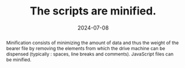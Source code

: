 ---
title: The scripts are minified.
abstract: "Minification consists of minimizing the amount of data and thus the weight of the bearer file by removing the elements from which the drive machine can be dispensed (typically&nbsp;: spaces, line breaks and comments). JavaScript files can be minified."
categories:
  - Performance
agrege: O4223-E068
opquast: 4 223
indiceebook: "68"
description: Rule 068
before: "067"
weight: "68"
after: "069"
actif: "1"
layout: rules
date: 2024-07-08
tags:
  - Ecodesign
objectif:
  - Minimize amount of data to download
  - Increase performance
  - Decrease the energy impact linked to the consultation of the digital book
Meo:
  - Remove unnecessary spaces and comments in JavaScript files using dedicated tools
Controle:
  - Manually check within all JavaScript files that no line, comment, indentation or line break is available.
  - Or identify the list of non-minified JavaScript files using development tools (browsers, online tools, etc.)
epubcheck: null
ace: null
humancheck: true
ReadiumGoToolkit: null
Source:
  - Opquast
Referentiel:
  - "[Web Sustainability Guidelines (WSG)](https://w3c.github.io/sustyweb/#minify-your-html-css-and-javascript)"
  - "[General ecodesign of digital services](https://www.arcep.fr/uploads/tx_gspublication/consultation-referentiel-ecoconception-services-numeriques_091023.pdf) (6. Does the digital service have compression techniques in place on the total of the transferred resources that it has&nbsp; control?)"
steps:
  - Crafting
  - ""
---